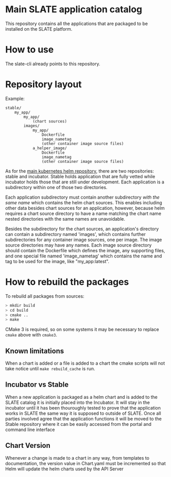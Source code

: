# Main SLATE application catalog

This repository contains all the applications that are packaged to be installed on the SLATE platform.

# How to use

The slate-cli already points to this repository. 

# Repository layout

Example:

	stable/
		my_app/
			my_app/
				(chart sources)
			images/
				my_app/
					Dockerfile
					image_nametag
					(other container image source files)
				a_helper_image/
					Dockerfile
					image_nametag
					(other container image source files)

As for the [main kubernetes helm repository](https://github.com/kubernetes/charts), there are two repositories: stable and incubator. Stable holds application that are fully vetted while incubator holds those that are still under development. Each application is a subdirectory within one of those two directories.

Each application subdirectory must contain another subdirectory _with the same name_ which contains the helm chart sources.
This enables including other data besides chart sources for an application, however, because helm requires a chart source directory to have a name matching the chart name nested directories with the same names are unavoidable.

Besides the subdirectory for the chart sources, an application's directory can contain a subdirectory named 'images', which contains further subdirectories for any container image sources, one per image. The image source directories may have any names. Each image source directory should contain the Dockerfile which defines the image, any supporting files, and one special file named 'image\_nametag' which contains the name and tag to be used for the image, like "my\_app:latest". 

# How to rebuild the packages

To rebuild all packages from sources:

```bash
> mkdir build
> cd build
> cmake ..
> make
```

CMake 3 is required, so on some systems it may be necessary to replace `cmake` above with `cmake3`.

## Known limitations

When a chart is added or a file is added to a chart the cmake scripts will not take notice until `make rebuild_cache` is run.  

## Incubator vs Stable

When a new application is packaged as a helm chart and is added to the SLATE catalog it is initially placed into the Incubator. It will stay in the incubator until it has been thouroughly tested to prove that the application works in SLATE the same way it is supposed to outside of SLATE. Once all parties involved agree that the application functions it will be moved to the Stable repository where it can be easily accessed from the portal and command line interface

## Chart Version

Whenever a change is made to a chart in any way, from templates to documentation, the version value in Chart.yaml must be incremented so that Helm will update the helm charts used by the API Server

